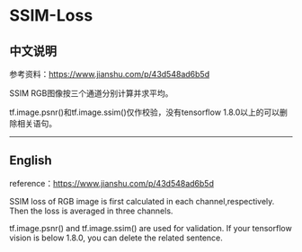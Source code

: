 # SSIM-Loss
## 中文说明

参考资料：https://www.jianshu.com/p/43d548ad6b5d

SSIM RGB图像按三个通道分别计算并求平均。

tf.image.psnr()和tf.image.ssim()仅作校验，没有tensorflow 1.8.0以上的可以删除相关语句。

--------------------------------------------------------------------------------

## English
reference：https://www.jianshu.com/p/43d548ad6b5d

SSIM loss of RGB image is first calculated in each channel,respectively. Then the loss is averaged in three channels.

tf.image.psnr() and tf.image.ssim() are used for validation. 
If your tensorflow vision is below 1.8.0, you can delete the related sentence. 
